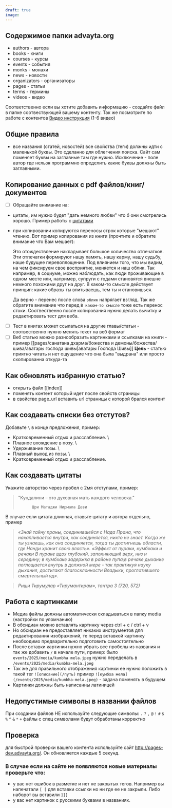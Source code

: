 ```yaml
---
draft: true
image:
---
```

## Содержимое папки advayta.org

- authors - автора
- books - книги
- courses - курсы
- events - события
- monks - монахи
- news - новости
- organizators - организаторы
- pages - статьи
- terms  - термины
- videos - видео

Соответственно если вы хотите добавить информацию - создайте файл в папке соотвествующей вашему контенту. Так же посмотрите по работе с контентов [Видео инструкция](https://www.youtube.com/watch?v=CKRgUveNZx8&list=PLeDR6lYFEHWEUxwSA8OplPLvk50DCVraH&index=2) (1-6 видео)

## Общие правила
- все названия (статей, новостей) все свойства (теги) должны идти с маленькой буквы. Это сделанно для облегчения поиска. Сайт сам поменяет буквы на заглавные там где нужно. Исключение - поле автор где нельзя программно определить какие буквы должны быть заглавными.


## Копирование данных с pdf файлов/книг/документов

- [ ] Обращайте внимание на:
- цитаты, им нужно будет "дать немного любви" что б они смотрелись хорошо. Пример работы с [цитатами](https://www.advayta.org/new/pages/anuttara-tantra/shakti-yantra/kundalini)
- при копировании копируются переносы строк которые "мешают" чтению. Вот пример копирования из книги (прочтите и обратите внимание что Вам мешает):
  
  Это отождествление накладывает большое количество отпечатков. Эти отпечатки формируют нашу память, нашу карму, нашу судьбу, наше будущее перевоплощение. Под влиянием того, что мы видим, на чем фиксируем свое восприятие, меняется и наш облик.
  Так например, в социуме, можно наблюдать, как люди проживающие в одном месте или, например, супруги с годами становятся внешне немного похожими друг на друг. 
  В каком-то смысле действует принцип: какие образы ты впитываешь, тем ты и становишься.
  
  Да верно - перенес после слова `облик` напрягает взгляд. Так же обратите внимание что перед `В каком-то смысле` тоже есть перенос стоки. Соотвественно после копирования нужно делать вычитку и редактировать тест для веба.
- [ ] Тест в книгах может ссылаться на другие главы/статьи - соотвественно нужно менять текст на веб формат
- [ ] Веб статью можно разнообразить картинками и ссылками на книги - пример [[pages/санатана дхарма/божества и демоны/божества/шива/аватары господа шивы|аватары Господа Шивы]]
 **Цель** - статью приятно читать и нет ощущение что она была "выдрана" или просто скопированна откуда-та

## Как обновлять избранную статью?
- открыть файл [[index]]
- поменять контент который идет после свойств страницы
- в свойстве page_url вставить url страницы с которой брался контент

## Как создавать списки без отстутов?
Добавьте `\` в конце предложения, пример:

- Кратковременный отдых и расслабление. \
- Плавное вхождение в позу. \
- Удерживание позы. \
- Плавный выход из позы. \
- Кратковременный отдых и расслабление.

## Как создавать цитаты
Укажите авторство через пробел с 2мя отступами, пример:
> "Кундалини – это духовная мать каждого человека."
> 
>           Шри Матаджи Нирмала Деви

В случае если цитата длинная, ставьте цитату и автора отдельно, пример

> _«Знай тайну праны, соединившейся с Нада_
_Прана, что накапливается внутри,_
_как соединяется, никто не знает._
_Когда же ты узнаешь, как она соединяется,_
_тогда ты достигнешь области,_
_где Нанди хранит свою власть»._
_«Эффект от пураки, кумбхаки и речаки_
_В пураке вдох глубокий,_
_заполняющий верх, низ и середину;_
_в кумбхаке задержка в районе пупа;в речаке дыхание поглощается внутрь в должной мере  - так практикуя науку дыхания,_
_достигают благосклонности Владыки,_
_проглотившего смертельный яд»._

> _Риши Тирумулар «Тирумантирам»,_
                         _тантра 3 (720, 572)_




## Работа с картинками
- Медиа файлы должны автоматически складываться в папку media (настройки по уломчанию)
- В обсидиан можно вставлять картинку через ctrl + c / ctrl + v
- Но обсидиан не предоставляет никаких инструментов для редактирования изображений, те перед вставкой картинку необходимо предварительно подготовить самостоятельно
- После вставки картинки нужно убрать все пробелы из названия и так же добавить `/` в начале пути, пример: было `events/2025/media/kumbha mela.jpeg`  нужно переделать в `/events/2025/media/kumbha-mela.jpeg`
- Так же для правильного отображения картинки ее нужно положить в такой тег `![описание](/путь)` пример `![кумбха мела](/events/2025/media/kumbha-mela.jpeg)` - задача поменять в будущем 
- Картинки должны быть написанны латиницей
  
## Недопустимые символы в названии файлов
При создании файлов НЕ используйте следующие символы: `.` `?` `,` `@` `!` `#` `$` `%` `^` `&` `*` `+`  файлы с спец символами будут обработаны корректно

## Проверка

для быстрой проверки вашего контента используйте сайт http://pages-dev.advayta.org/. Он обновляется каждые 5 секунд.

### В случае если на сайте не появляются новые материалы проверьте что:
- у вас нет ошибок в разметке и нет не закрытых тегов. Например вы напечатали `[ [` для вставки ссылки но ни где ее не закрыли. Либо наборот вы вставили `]]]` 
- у вас нет картинок с русскими буквами в названиях. 
